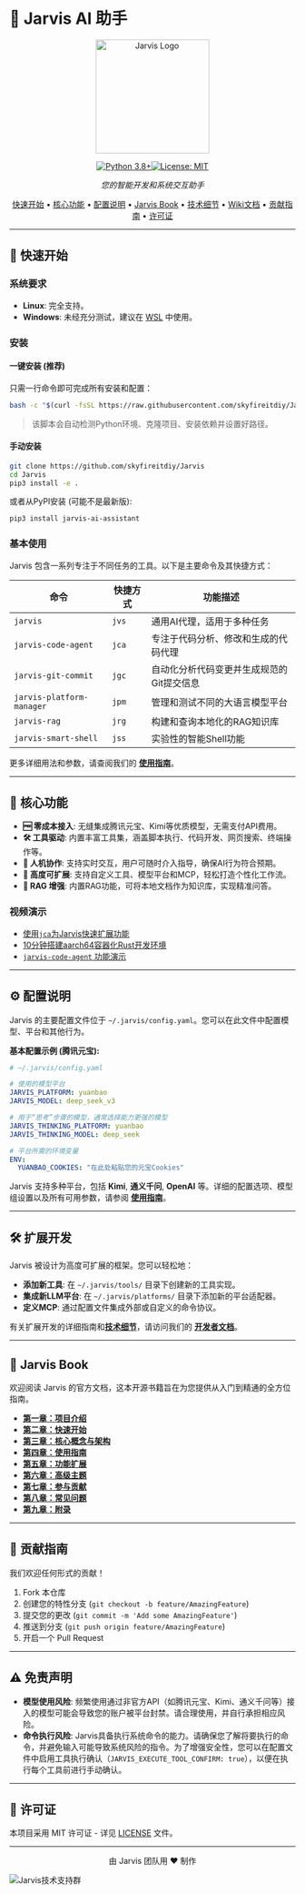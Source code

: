 # 🤖 Jarvis AI 助手
<p align="center">
  <img src="docs/images/jarvis-logo.png" alt="Jarvis Logo" width="200"/>
</p>
<div align="center">

[![Python 3.8+](https://img.shields.io/badge/python-3.8+-blue.svg)](https://www.python.org/downloads/)[![License: MIT](https://img.shields.io/badge/License-MIT-yellow.svg)](https://opensource.org/licenses/MIT)

*您的智能开发和系统交互助手*

[快速开始](#quick-start) • [核心功能](#core-features) • [配置说明](#configuration) • [Jarvis Book](#jarvis-book) • [技术细节](docs/technical_documentation.md) • [Wiki文档](docs/jarvis_book/1.项目介绍.md) • [贡献指南](#contributing) • [许可证](#license)
</div>

---

## 🚀 快速开始 <a id="quick-start"></a>

### 系统要求
- **Linux**: 完全支持。
- **Windows**: 未经充分测试，建议在 [WSL](https://docs.microsoft.com/en-us/windows/wsl/install) 中使用。

### 安装

#### 一键安装 (推荐)
只需一行命令即可完成所有安装和配置：
```bash
bash -c "$(curl -fsSL https://raw.githubusercontent.com/skyfireitdiy/Jarvis/main/scripts/install.sh)"
```
> 该脚本会自动检测Python环境、克隆项目、安装依赖并设置好路径。

#### 手动安装
```bash
git clone https://github.com/skyfireitdiy/Jarvis
cd Jarvis
pip3 install -e .
```
或者从PyPI安装 (可能不是最新版):
```bash
pip3 install jarvis-ai-assistant
```

### 基本使用
Jarvis 包含一系列专注于不同任务的工具。以下是主要命令及其快捷方式：

| 命令 | 快捷方式 | 功能描述 |
|------|----------|----------|
| `jarvis` | `jvs` | 通用AI代理，适用于多种任务 |
| `jarvis-code-agent` | `jca` | 专注于代码分析、修改和生成的代码代理 |
| `jarvis-git-commit` | `jgc` | 自动化分析代码变更并生成规范的Git提交信息 |
| `jarvis-platform-manager` | `jpm` | 管理和测试不同的大语言模型平台 |
| `jarvis-rag` | `jrg` | 构建和查询本地化的RAG知识库 |
| `jarvis-smart-shell` | `jss` | 实验性的智能Shell功能 |

更多详细用法和参数，请查阅我们的 [**使用指南**](docs/jarvis_book/4.使用指南.md)。

---

## 🌟 核心功能 <a id="core-features"></a>

- **🆓 零成本接入**: 无缝集成腾讯元宝、Kimi等优质模型，无需支付API费用。
- **🛠️ 工具驱动**: 内置丰富工具集，涵盖脚本执行、代码开发、网页搜索、终端操作等。
- **🤖 人机协作**: 支持实时交互，用户可随时介入指导，确保AI行为符合预期。
- **🔌 高度可扩展**: 支持自定义工具、模型平台和MCP，轻松打造个性化工作流。
- **🧠 RAG 增强**: 内置RAG功能，可将本地文档作为知识库，实现精准问答。

### 视频演示
- [使用`jca`为Jarvis快速扩展功能](https://www.bilibili.com/video/BV1TCgLzvE6Q/)
- [10分钟搭建aarch64容器化Rust开发环境](https://www.bilibili.com/video/BV1K3ghzkEzZ/)
- [`jarvis-code-agent` 功能演示](https://www.bilibili.com/video/BV1KugbzKE6U/)

---

## ⚙️ 配置说明 <a id="configuration"></a>

Jarvis 的主要配置文件位于 `~/.jarvis/config.yaml`。您可以在此文件中配置模型、平台和其他行为。

**基本配置示例 (腾讯元宝):**
```yaml
# ~/.jarvis/config.yaml

# 使用的模型平台
JARVIS_PLATFORM: yuanbao
JARVIS_MODEL: deep_seek_v3

# 用于“思考”步骤的模型，通常选择能力更强的模型
JARVIS_THINKING_PLATFORM: yuanbao
JARVIS_THINKING_MODEL: deep_seek

# 平台所需的环境变量
ENV:
  YUANBAO_COOKIES: "在此处粘贴您的元宝Cookies"
```

Jarvis 支持多种平台，包括 **Kimi**, **通义千问**, **OpenAI** 等。详细的配置选项、模型组设置以及所有可用参数，请参阅 [**使用指南**](docs/jarvis_book/4.使用指南.md)。

---

## 🛠️ 扩展开发 <a id="extensions"></a>

Jarvis 被设计为高度可扩展的框架。您可以轻松地：
- **添加新工具**: 在 `~/.jarvis/tools/` 目录下创建新的工具实现。
- **集成新LLM平台**: 在 `~/.jarvis/platforms/` 目录下添加新的平台适配器。
- **定义MCP**: 通过配置文件集成外部或自定义的命令协议。

有关扩展开发的详细指南和[**技术细节**](docs/technical_documentation.md)，请访问我们的 [**开发者文档**](docs/jarvis_book/5.功能扩展.md)。

---

## 📖 Jarvis Book <a id="jarvis-book"></a>

欢迎阅读 Jarvis 的官方文档，这本开源书籍旨在为您提供从入门到精通的全方位指南。

- **[第一章：项目介绍](docs/jarvis_book/1.项目介绍.md)**
- **[第二章：快速开始](docs/jarvis_book/2.快速开始.md)**
- **[第三章：核心概念与架构](docs/jarvis_book/3.核心概念与架构.md)**
- **[第四章：使用指南](docs/jarvis_book/4.使用指南.md)**
- **[第五章：功能扩展](docs/jarvis_book/5.功能扩展.md)**
- **[第六章：高级主题](docs/jarvis_book/6.高级主题.md)**
- **[第七章：参与贡献](docs/jarvis_book/7.参与贡献.md)**
- **[第八章：常见问题](docs/jarvis_book/8.常见问题.md)**
- **[第九章：附录](docs/jarvis_book/9.附录.md)**

---

## 🤝 贡献指南 <a id="contributing"></a>

我们欢迎任何形式的贡献！
1. Fork 本仓库
2. 创建您的特性分支 (`git checkout -b feature/AmazingFeature`)
3. 提交您的更改 (`git commit -m 'Add some AmazingFeature'`)
4. 推送到分支 (`git push origin feature/AmazingFeature`)
5. 开启一个 Pull Request

---

## ⚠️ 免责声明 <a id="disclaimer"></a>

- **模型使用风险**: 频繁使用通过非官方API（如腾讯元宝、Kimi、通义千问等）接入的模型可能会导致您的账户被平台封禁。请合理使用，并自行承担相应风险。
- **命令执行风险**: Jarvis具备执行系统命令的能力。请确保您了解将要执行的命令，并避免输入可能导致系统风险的指令。为了增强安全性，您可以在配置文件中启用工具执行确认（`JARVIS_EXECUTE_TOOL_CONFIRM: true`），以便在执行每个工具前进行手动确认。

---

## 📄 许可证 <a id="license"></a>

本项目采用 MIT 许可证 - 详见 [LICENSE](LICENSE) 文件。

---
<div align="center">
由 Jarvis 团队用 ❤️ 制作
</div>

![Jarvis技术支持群](docs/images/wechat.png)
